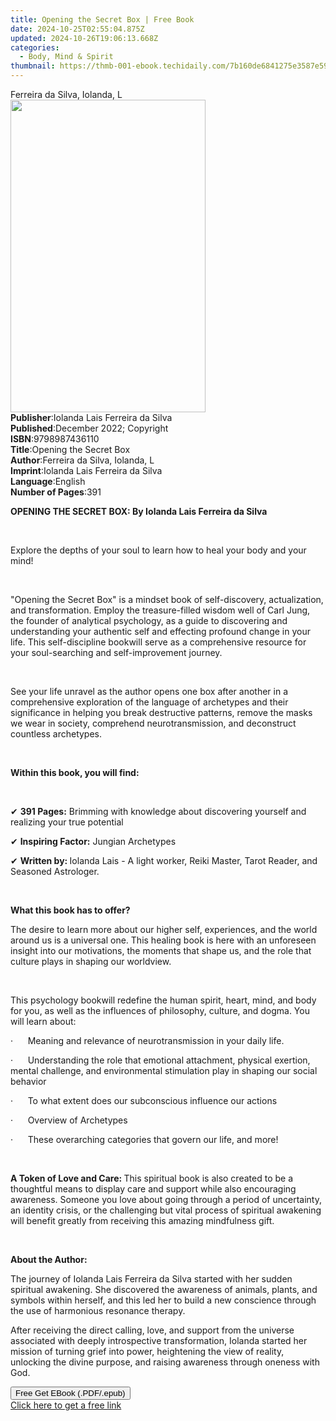 ```yaml
---
title: Opening the Secret Box | Free Book
date: 2024-10-25T02:55:04.875Z
updated: 2024-10-26T19:06:13.668Z
categories:
  - Body, Mind & Spirit
thumbnail: https://thmb-001-ebook.techidaily.com/7b160de6841275e3587e5975831c52c262bf51149eceb9628015be71050968c3.jpg
---
```

<main id="book-container">
  <div class="flex flex-col">
    <div class="book-brief flex-1 py-6 px-4 sm:p-6 md:py-10 md:px-8">
      <!-- brief-->
      <div class="book-brief-main">Ferreira da Silva, Iolanda, L</div>
    </div>
    <div
      class="book-meta-info flex-1 grid gap-4 col-start-1 col-end-3 row-start-1 sm:mb-6 sm:grid-cols-4 lg:gap-6 lg:col-start-2 lg:row-end-6 lg:row-span-6 lg:mb-0"
    >
      <div
        class="book-meta-info-left place-content-center mt-4 p-4 text-sm leading-6 col-start-2 col-span-2 dark:text-slate-400"
      >
        <img
          class="w-full h-500 object-cover rounded-lg sm:h-255 sm:col-span-2 lg:col-span-full"
          src="https://img-001-ebook.techidaily.com/9e10ef90b4dd3b1d483dfff192f0bb01023ed4f6782d0031e24d13ec6daf4131.jpg"
          alt=""
          width="312"
          height="500"
        />
      </div>
      <div
        class="book-meta-info-right mt-2 col-start-1 row-start-2 col-span-3 self-center"
      >
        <!-- meta data  -->
        <div class="flex flex-col px-4 md:px-8">
          <div class="flex-1">
            <strong>Publisher</strong>:<span class="px-2"
              >Iolanda Lais Ferreira da Silva</span
            >
          </div>
          <div class="flex-1">
            <strong>Published</strong>:<span class="px-2"
              >December 2022; Copyright</span
            >
          </div>
          <div class="flex-1">
            <strong>ISBN</strong>:<span class="px-2">9798987436110</span>
          </div>
          <div class="flex-1">
            <strong>Title</strong>:<span class="px-2"
              >Opening the Secret Box</span
            >
          </div>
          <div class="flex-1">
            <strong>Author</strong>:<span class="px-2"
              >Ferreira da Silva, Iolanda, L</span
            >
          </div>
          <div class="flex-1">
            <strong>Imprint</strong>:<span class="px-2"
              >Iolanda Lais Ferreira da Silva</span
            >
          </div>
          <div class="flex-1">
            <strong>Language</strong>:<span class="px-2">English</span>
          </div>
          <div class="flex-1">
            <strong>Number of Pages</strong>:<span class="px-2">391</span>
          </div>
        </div>
      </div>
    </div>
    <div class="book-description flex-1 py-6 px-4 sm:p-6 md:py-10 md:px-8">
      <div class="book-description-main">
        <div accordion-content="" id="description">
          <p>
            <strong
              >OPENING THE SECRET BOX: By Iolanda Lais Ferreira da Silva</strong
            >
          </p>
          <p><strong>&nbsp;</strong></p>
          <p>
            Explore the depths of your soul to learn how to heal your body and
            your mind!
          </p>
          <p><strong>&nbsp;</strong></p>
          <p>
            "Opening the Secret Box" is a mindset book of self-discovery,
            actualization, and transformation. Employ the treasure-filled wisdom
            well of Carl Jung, the founder of analytical psychology, as a guide
            to discovering and understanding your authentic self and effecting
            profound change in your life. This self-discipline book<span
              style="color: rgb(255, 0, 0)"
            ></span
            >will serve as a comprehensive resource for your soul-searching and
            self-improvement journey.
          </p>
          <p><strong>&nbsp;</strong></p>
          <p>
            See your life unravel as the author opens one box after another in a
            comprehensive exploration of the language of archetypes and their
            significance in helping you break destructive patterns, remove the
            masks we wear in society, comprehend neurotransmission, and
            deconstruct countless archetypes.
          </p>
          <p><strong>&nbsp;</strong></p>
          <p><strong>Within this book, you will find:</strong></p>
          <p><br /></p>
          <p>
            ✔ <strong>391 Pages:</strong> Brimming with knowledge about
            discovering yourself and realizing your true potential
          </p>
          <p>✔ <strong>Inspiring Factor:</strong> Jungian Archetypes</p>
          <p>
            ✔ <strong>Written by: </strong>Iolanda Lais - A light worker, Reiki
            Master, Tarot Reader, and Seasoned Astrologer.
          </p>
          <p><strong>&nbsp;</strong></p>
          <p><strong>What this book has to offer?</strong></p>
          <p>
            The desire to learn more about our higher self, experiences, and the
            world around us is a universal one. This healing book is here with
            an unforeseen insight into our motivations, the moments that shape
            us, and the role that culture plays in shaping our worldview.
          </p>
          <p><strong>&nbsp;</strong></p>
          <p>
            This psychology book<span style="color: rgb(255, 0, 0)"></span>will
            redefine the human spirit, heart, mind, and body for you, as well as
            the influences of philosophy, culture, and dogma. You will learn
            about:
          </p>
          <p>
            ·&nbsp;&nbsp;&nbsp;&nbsp;&nbsp;&nbsp;Meaning and relevance of
            neurotransmission in your daily life.
          </p>
          <p>
            ·&nbsp;&nbsp;&nbsp;&nbsp;&nbsp;&nbsp;Understanding the role that
            emotional attachment, physical exertion, mental challenge, and
            environmental stimulation play in shaping our social behavior
          </p>
          <p>
            ·&nbsp;&nbsp;&nbsp;&nbsp;&nbsp;&nbsp;To what extent does our
            subconscious influence our actions
          </p>
          <p>·&nbsp;&nbsp;&nbsp;&nbsp;&nbsp;&nbsp;Overview of Archetypes</p>
          <p>
            ·&nbsp;&nbsp;&nbsp;&nbsp;&nbsp;&nbsp;These overarching categories
            that govern our life, and more!
          </p>
          <p><strong>&nbsp;</strong></p>
          <p>
            <strong>A Token of Love and Care: </strong>This spiritual book is
            also created to be a thoughtful means to display care and support
            while also encouraging awareness. Someone you love about going
            through a period of uncertainty, an identity crisis, or the
            challenging but vital process of spiritual awakening will benefit
            greatly from receiving this amazing mindfulness gift.
          </p>
          <p><br /></p>
          <p><strong>About the Author:</strong></p>
          <p>
            The journey of Iolanda Lais Ferreira da Silva started with her
            sudden spiritual awakening. She discovered the awareness of animals,
            plants, and symbols within herself, and this led her to build a new
            conscience through the use of harmonious resonance therapy.
          </p>
          <p>
            After receiving the direct calling, love, and support from the
            universe associated with deeply introspective transformation,
            Iolanda started her mission of turning grief into power, heightening
            the view of reality, unlocking the divine purpose, and raising
            awareness through oneness with God.
          </p>
        </div>
        <div class="accordion-fader"></div>
      </div>
    </div>
    <div class="book-excerpts flex-1 py-6 px-4 sm:p-6 md:py-10 md:px-8"></div>
    <div
      class="book-about-author flex-1 py-6 px-4 sm:p-6 md:py-10 md:px-8"
    ></div>
    <div class="book-free-get flex-1 py-6 px-4 sm:p-6 md:py-10 md:px-8">
      <button
        id="btn-free-get"
        class="bg-blue-500 hover:bg-blue-700 text-white font-bold py-2 px-4 rounded"
      >
        Free Get EBook (.PDF/.epub)
      </button>
      <div id="countdown-display" class="px-2 text-lg mt-2"></div>
      <a
        id="free-link"
        class="hidden bg-blue-500 hover:bg-blue-700 text-white font-bold py-2 px-4 rounded"
        href="https://www.ebooks.com/en-us/book/210735471/opening-the-secret-box/ferreira-da-silva-iolanda-l/"
        target="_blank"
        >Click here to get a free link</a
      >
    </div>
    <script>
      let countdownTime = 0;
      let countdownInterval = null;
      document
        .getElementById('btn-free-get')
        .addEventListener('click', startCountdown);
      function startCountdown() {
        countdownTime = new Date().getTime() + 60000 * 3;
        countdownInterval = setInterval(updateCountdown, 1000);
        document.getElementById('btn-free-get').disabled = true;
        document
          .getElementById('btn-free-get')
          .classList.add('bg-gray-500', 'cursor-not-allowed');
      }
      function updateCountdown() {
        let currentTime = new Date().getTime();
        let timeLeft = countdownTime - currentTime;
        let secondsLeft = Math.floor(timeLeft / 1000);
        document.getElementById('countdown-display').innerHTML =
          `Remaining time: ${secondsLeft} seconds.`;
        if (secondsLeft <= 0) {
          clearInterval(countdownInterval);
          document.getElementById('btn-free-get').classList.add('hidden');
          document.getElementById('free-link').classList.remove('hidden');
          document.getElementById('countdown-display').innerHTML = '';
        }
      }
    </script>
  </div>
</main>

<ins class="adsbygoogle"
      style="display:block"
      data-ad-client="ca-pub-7571918770474297"
      data-ad-slot="8358498916"
      data-ad-format="auto"
      data-full-width-responsive="true"></ins>
    